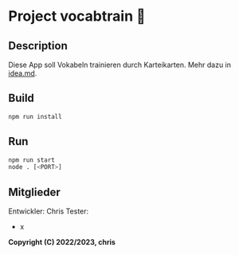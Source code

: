 # Project vocabtrain 🚂

## Description

Diese App soll Vokabeln trainieren durch Karteikarten. Mehr dazu in [idea.md](docs/idea.md).

## Build

```bash
npm run install
```

## Run

```bash
npm run start
node . [<PORT>]
```

## Mitglieder
Entwickler: Chris
Tester:
- x

**Copyright (C) 2022/2023, chris**
